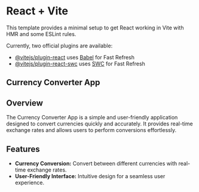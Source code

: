 
# React + Vite

This template provides a minimal setup to get React working in Vite with HMR and some ESLint rules.

Currently, two official plugins are available:

- [@vitejs/plugin-react](https://github.com/vitejs/vite-plugin-react/blob/main/packages/plugin-react/README.md) uses [Babel](https://babeljs.io/) for Fast Refresh
- [@vitejs/plugin-react-swc](https://github.com/vitejs/vite-plugin-react-swc) uses [SWC](https://swc.rs/) for Fast Refresh

## Currency Converter App

## Overview

The Currency Converter App is a simple and user-friendly application designed to convert currencies quickly and accurately. It provides real-time exchange rates and allows users to perform conversions effortlessly.

## Features

- **Currency Conversion:** Convert between different currencies with real-time exchange rates.
- **User-Friendly Interface:** Intuitive design for a seamless user experience.


